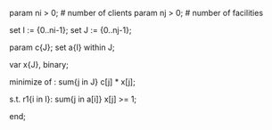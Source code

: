 param ni > 0;  # number of clients
param nj > 0;  # number of facilities

set I := {0..ni-1};
set J := {0..nj-1};

param c{J};
set a{I} within J;

var x{J}, binary;

minimize of : sum{j in J} c[j] * x[j];

s.t. r1{i in I}: sum{j in a[i]} x[j] >= 1;

end; 
